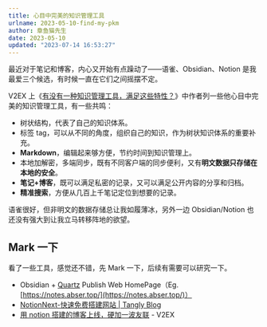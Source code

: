 ```yaml
---
title: 心目中完美的知识管理工具
urlname: 2023-05-10-find-my-pkm
author: 章鱼猫先生
date: 2023-05-10
updated: "2023-07-14 16:53:27"
---
```


最近对于笔记和博客，内心又开始有点躁动了——语雀、Obsidian、Notion 是我最爱三个候选，有时候一直在它们之间摇摆不定。

V2EX 上《[有没有一种知识管理工具，满足这些特性？](https://www.v2ex.com/t/721418)》中作者列一些他心目中完美的知识管理工具，有一些共鸣：

- 树状结构，代表了自己的知识体系。
- 标签 tag，可以从不同的角度，组织自己的知识，作为树状知识体系的重要补充。
- **Markdown**，编辑起来够方便，节约时间到知识管理上。
- 本地加解密，多端同步，既有不同客户端的同步便利，又有**明文数据只存储在本地的安全**。
- **笔记+博客**，既可以满足私密的记录，又可以满足公开内容的分享和归档。
- **精准搜索**，方便从几百上千笔记定位到想要的记录。

语雀很好，但非明文的数据存储总让我如履薄冰，另外一边 Obsidian/Notion 也还没有强大到让我立马转移阵地的欲望。

## Mark 一下

看了一些工具，感觉还不错，先 Mark 一下，后续有需要可以研究一下。

- Obsidian + [Quartz](https://github.com/abserari/quartz) Publish Web HomePage（Eg. [https://notes.abser.top/](https://notes.abser.top/)）
- [NotionNext-快速免费搭建网站 | Tangly Blog](https://tangly1024.com/article/notion-next)
- [用 notion 搭建的博客上线，硬加一波友联](https://www.v2ex.com/t/947306) - V2EX
